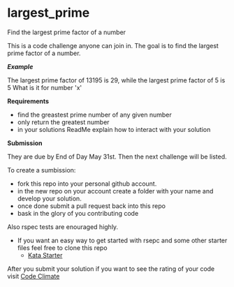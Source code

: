 largest_prime
=============

Find the largest prime factor of a number



This is a code challenge anyone can join in. The goal is to find the largest prime factor of a number.

***Example***

The largest prime factor of 13195 is 29, while the largest prime factor of 5 is 5
What is it for number 'x'

**Requirements**

* find the greastest prime number of any given number
* only return the greatest number
* in your solutions ReadMe explain how to interact with your solution


**Submission**

They are due by End of Day May 31st. Then the next challenge will be listed.

To create a sumbission:

* fork this repo into your personal github account.
* in the new repo on your account create a folder with your name and develop your solution.
* once done submit a pull request back into this repo
* bask in the glory of you contributing code


Also rspec tests are enouraged highly.

* If you want an easy way to get started with rsepc and some other starter files feel free to clone this repo
  * [Kata Starter](http://github.com/abrahamoshel/kata_starter)

After you submit your solution if you want to see the rating of your code visit
[Code Climate](https://codeclimate.com/github/example-apps/largest_prime)
